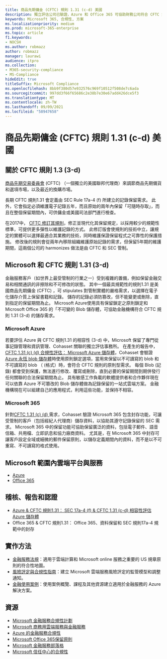 ```yaml
---
title: 商品先期傭金 (CFTC) 規則 1.31 (c-d) 美國
description: 獨立評估公司已驗證，Azure 和 Office 365 可協助財務公司符合 CFTC 規則1.31 記錄保留和不可變的儲存需求。
keywords: Microsoft 365, 合規性, 方案
ms.localizationpriority: medium
ms.prod: microsoft-365-enterprise
ms.topic: article
f1.keywords:
- NOCSH
ms.author: robmazz
author: robmazz
manager: laurawi
audience: itpro
ms.collection:
- M365-security-compliance
- MS-Compliance
hideEdit: true
titleSuffix: Microsoft Compliance
ms.openlocfilehash: 8bb9f380d57e932576c969f10512f508de7c6ada
ms.sourcegitcommit: 997dd3f66f65686c2e38b7e30e67add426dce5f3
ms.translationtype: MT
ms.contentlocale: zh-TW
ms.lasthandoff: 09/09/2021
ms.locfileid: "58947658"
---
```

# <a name="commodity-futures-trading-commission-cftc-rule-131c-d-united-states"></a>商品先期傭金 (CFTC) 規則 1.31 (c-d) 美國

## <a name="about-cftc-rule-13c-d"></a>關於 CFTC 規則 1.3 (3-d) 

[商品先期交易委員會](https://www.cftc.gov/) (CFTC) （一個獨立的美國聯邦代理商）來調節商品先期備貨和選項市場，以及最近的換購市場。  
  
長期 CFTC 規則1.31 會定義由 SEC Rule 17a-4 (f) 所建立的記錄保留需求。 此外，它會指定必須維護電子記錄五年，而且原始的兩年內保留「可隨時存取」，而且在整個保留期間內，可供傭金或美國司法部門進行檢查。  
  
在2017中， [CFTC 修訂其規則](https://www.cftc.gov/sites/default/files/idc/groups/public/@lrfederalregister/documents/file/2017-11014a.pdf)，修正並現代化其保留規定，以採用較少的規範性標準，可提供更多彈性以維護記錄的方式。 此修訂版會使規則的技術中立，讓規定的實體可以選擇最適合其業務的技術，同時維護保證保留程式之可靠性的保護措施。 修改後的規則會從兩年內移除組織維護原始記錄的需求，但保留5年期的維護期間，這兩個公司的 harmonizes 做法是由 CFTC 和 SEC 管制。

## <a name="microsoft-and-cftc-rule-131c-d"></a>Microsoft 和 CFTC 規則 1.31 (3-d) 

金融服務客戶（如世界上最受管制的行業之一）受到複雜的置備，例如保留金融交易和相關通訊的非擦除和不可修改的狀態。 其中一個最具規範性的規則1.31 是美國商品先期傭金 (CFTC) ，可 stipulates 對管制實體的嚴格需求，以選擇在電子化儲存介質上保留書籍和記錄。 儲存的記錄必須防篡改，但不能變更或刪除，直到指定的保留期間為止。 Microsoft Azure使用具有保留鎖定之原則鎖定和 Microsoft Office 365 的「不可變的 Blob 儲存體，可協助金融機構符合 CFTC 規則 1.31 (3-d) 的儲存需求。

### <a name="microsoft-azure"></a>Microsoft Azure

若要評估 Azure 與 CFTC 規則1.31 的相容性 (3-d) 中，Microsoft 保留了專門從事記錄管理和資訊管理、Cohasset 關聯的獨立評估事務所。 在產生的報告中， [CFTC 1.31 (c)  (d) 合規性評估： Microsoft Azure 儲存體](https://azure.microsoft.com/resources/azure-immutable-storage-assessment-for-sec-17a-4f-by-cohasset/)，Cohasset 會驗證[Azure 永恆 blob 儲存體](/azure/storage/blobs/storage-blob-immutable-storage)時使用原則鎖定選項，當用來保留以不可讀寫的 blob 和不可讀寫的 blob （ (格式）時，會符合 CFTC 規則的原則型需求。 每個 Blob (記錄) 都會受到保護，無法進行修改、覆寫或刪除，直到必要的保留期間到期併發行任何關聯的合法保留期間為止。 具有敏感工作負載的軟體提供者和合作夥伴現在可以依靠 Azure 不可篡改的 Blob 儲存體做為記錄保留的一站式雲端方案。 金融機構現在可以組建自己的應用程式，利用這些功能，並保持不相容。

### <a name="microsoft-365"></a>Microsoft 365

針對[CFTC 1.31 (c)  (d) ](/microsoft-365/compliance/retention-regulatory-requirements#sec-17a-4f-finra-4511c-and-cftc-131c-d)需求，Cohasset 驗證 Microsoft 365 包含封存功能，可讓受管制的客戶（包括經紀人代理商）儲存資料，以協助其遵守記錄保留的 SEC 需求。 Microsoft 365 中的保留功能可協助保留廣泛的資料，包括電子郵件、語音信箱、共用檔、立即訊息和協力廠商資料。 尤其是，在 Microsoft 365 中封存可讓客戶設定全域或細微的郵件保留原則，以儲存定義期間內的資料，而不是以不可重寫、不可讀寫的格式使用。

## <a name="microsoft-in-scope-cloud-platforms--services"></a>Microsoft 範圍內雲端平台與服務

- [Azure](https://aka.ms/AzureCompliance)
- [Office 365](https://aka.ms/o365-compliance-framework)

## <a name="audits-reports-and-certificates"></a>稽核、報告和認證

- [Azure & CFTC 規則1.31： SEC 17a-4 (f) & CFTC 1.31 (c-d) 相容性評估 Azure 儲存體](https://azure.microsoft.com/resources/azure-immutable-storage-assessment-for-sec-17a-4f-by-cohasset/)
- Office 365 & CFTC 規則1.31： Office 365、資料保留和 SEC 規則17a-4 規範中的封存

## <a name="how-to-implement"></a>實作方法

- [金融服務法規](https://servicetrust.microsoft.com/ViewPage/TrustDocuments?command=Download&downloadType=Document&downloadId=5b483567-00b0-4d86-96ae-ee887dadb61c&docTab=6d000410-c9e9-11e7-9a91-892aae8839ad_Compliance_Guides)：適用于雲端計算和 Microsoft online 服務之重要的 US 規章原則的符合性地圖。
- [風險評定與合規性指南](https://aka.ms/RiskGovernanceGuide)：建立 Microsoft 雲端服務風險評定的監管模型和調整通知。
- [金融使用案例](/azure/industry/financial/)：使用案例概覽、課程及其他資源建立適用於金融服務的 Azure 解決方案。

## <a name="resources"></a>資源

- [Microsoft 金融服務合規性計劃](https://aka.ms/FSCP-Print)
- [Microsoft 商務用雲端服務與金融服務](https://www.microsoft.com/trustcenter/cloudservices/financialservices)
- [Azure 的金融服務合規性](https://azure.microsoft.com/resources/videos/azurecon-2015-financial-services-compliance-in-azure/)
- [Microsoft Office 365保留原則](/office365/securitycompliance/retention-policies)
- [Microsoft 金融服務部落格](https://techcommunity.microsoft.com/t5/Financial-Services-Blog/bg-p/FinancialServicesBlog)
- [Microsoft 信任中心的合規性](https://www.microsoft.com/trust-center/compliance/compliance-overview)

